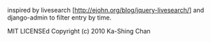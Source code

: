 inspired by livesearch [http://ejohn.org/blog/jquery-livesearch/] and django-admin to filter entry by time.

MIT LICENSEd Copyright (c) 2010 Ka-Shing Chan

